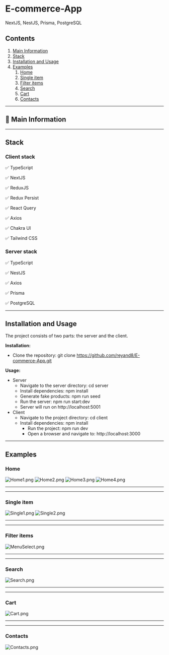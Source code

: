 # E-commerce-App
NextJS, NestJS, Prisma, PostgreSQL


## Contents
1. [Main Information](#📜-Main-Information)
2. [Stack](#Stack)
3. [Installation and Usage](#Installation-and-Usage)
4. [Examples](#Examples)
    1. [Home](#Home)
    2. [Single item](#Single-item)
    3. [Filter items](#Filter-items)
    4. [Search](#Search)
    5. [Cart](#Cart)
    6. [Contacts](#Contacts)


____

## 📜 Main Information

____

## Stack

### Client stack

✅ TypeScript

✅ NextJS

✅ ReduxJS

✅ Redux Persist

✅ React Query

✅ Axios

✅ Chakra UI

✅ Tailwind CSS


### Server stack

✅ TypeScript

✅ NestJS

✅ Axios

✅ Prisma

✅ PostgreSQL


____

## Installation and Usage

The project consists of two parts: the server and the client.

**Installation:**

* Clone the repository: git clone https://github.com/reyand8/E-commerce-App.git

**Usage:**

* Server
    - Navigate to the server directory: cd server
    - Install dependencies: npm install
    - Generate fake products: npm run seed
    - Run the server: npm run start:dev
    - Server will run on http://localhost:5001
* Client
    - Navigate to the project directory: cd client
    - Install dependencies: npm install
        - Run the project: npm run dev
        - Open a browser and navigate to: http://localhost:3000
      

____

## Examples


### Home

![Home1.png](readmeScr/Home1.png)
![Home2.png](readmeScr/Home2.png)
![Home3.png](readmeScr/Home3.png)
![Home4.png](readmeScr/Home4.png)

____
____

### Single item

![Single1.png](readmeScr/Single1.png)
![Single2.png](readmeScr/Single2.png)
____
____

### Filter items

![MenuSelect.png](readmeScr/MenuSelect.png)

____
____

### Search

![Search.png](readmeScr/Search.png)

____
____

### Cart

![Cart.png](readmeScr/Cart.png)

____
____

### Contacts

![Contacts.png](readmeScr/Cart.png)


